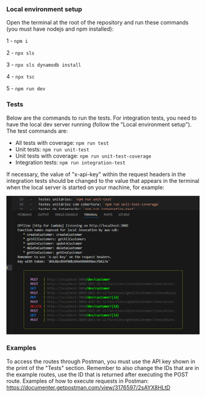 ### Local environment setup

Open the terminal at the root of the repository and run these commands (you must have nodejs and npm installed):

1 - `npm i`

2 - `npx sls`

3 - `npx sls dynamodb install`

4 - `npx tsc`

5 - `npm run dev`

### Tests

Below are the commands to run the tests. For integration tests, you need to have the local dev server running (follow the "Local environment setup").
The test commands are:

-   All tests with coverage: `npm run test`
-   Unit tests: `npm run unit-test`
-   Unit tests with coverage: `npm run unit-test-coverage`
-   Integration tests: `npm run integration-test`

If necessary, the value of "x-api-key" within the request headers in the integration tests should be changed to the value that appears in the terminal when the local server is started on your machine, for example:

![alt text](image.png)

### Examples

To access the routes through Postman, you must use the API key shown in the print of the "Tests" section. Remember to also change the IDs that are in the example routes, use the ID that is returned after executing the POST route. Examples of how to execute requests in Postman: https://documenter.getpostman.com/view/3176597/2sAYX8HLtD
